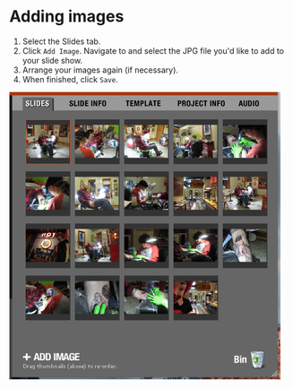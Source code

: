 # Adding images

1. Select the Slides tab.
2. Click `Add Image`. Navigate to and select the JPG file you'd like to add to your slide show.
3. Arrange your images again \(if necessary\).
4. When finished, click `Save`.

![Adding an image wasn't in the original keeper-pics folder.](/assets/soundslides-adding-an-image.png)
